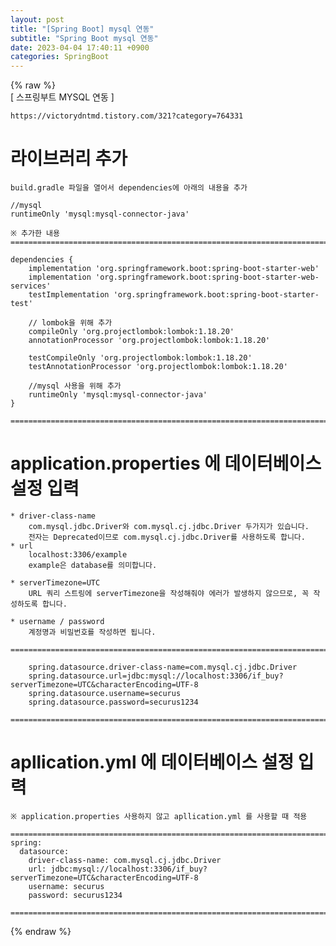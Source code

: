```yaml
---  
layout: post  
title: "[Spring Boot] mysql 연동"  
subtitle: "Spring Boot mysql 연동"  
date: 2023-04-04 17:40:11 +0900  
categories: SpringBoot  
---  
```

{% raw %}  
[ 스프링부트 MYSQL 연동 ]  
  
	https://victorydntmd.tistory.com/321?category=764331  
  
# 라이브러리 추가  
  
	build.gradle 파일을 열어서 dependencies에 아래의 내용을 추가  
  
	//mysql  
    runtimeOnly 'mysql:mysql-connector-java'  
  
	※ 추가한 내용  
	=====================================================================================================================================================  
  
	dependencies {  
		implementation 'org.springframework.boot:spring-boot-starter-web'  
		implementation 'org.springframework.boot:spring-boot-starter-web-services'  
		testImplementation 'org.springframework.boot:spring-boot-starter-test'  
  
		// lombok을 위해 추가  
		compileOnly 'org.projectlombok:lombok:1.18.20'  
		annotationProcessor 'org.projectlombok:lombok:1.18.20'  
  
		testCompileOnly 'org.projectlombok:lombok:1.18.20'  
		testAnnotationProcessor 'org.projectlombok:lombok:1.18.20'  
  
		//mysql 사용을 위해 추가  
		runtimeOnly 'mysql:mysql-connector-java'  
	}  
  
	=====================================================================================================================================================  
  
# application.properties 에 데이터베이스 설정 입력  
  
	* driver-class-name  
		com.mysql.jdbc.Driver와 com.mysql.cj.jdbc.Driver 두가지가 있습니다.  
		전자는 Deprecated이므로 com.mysql.cj.jdbc.Driver를 사용하도록 합니다.  
	* url  
		localhost:3306/example  
		example은 database를 의미합니다.  
  
	* serverTimezone=UTC  
		URL 쿼리 스트링에 serverTimezone을 작성해줘야 에러가 발생하지 않으므로, 꼭 작성하도록 합니다.  
  
	* username / password  
		계정명과 비밀번호를 작성하면 됩니다.  
  
	=====================================================================================================================================================  
  
		spring.datasource.driver-class-name=com.mysql.cj.jdbc.Driver  
		spring.datasource.url=jdbc:mysql://localhost:3306/if_buy?serverTimezone=UTC&characterEncoding=UTF-8  
		spring.datasource.username=securus  
		spring.datasource.password=securus1234  
  
	=====================================================================================================================================================  
  
# apllication.yml 에 데이터베이스 설정 입력  
	※ application.properties 사용하지 않고 apllication.yml 를 사용할 때 적용  
  
	=====================================================================================================================================================  
	spring:  
	  datasource:  
		driver-class-name: com.mysql.cj.jdbc.Driver  
		url: jdbc:mysql://localhost:3306/if_buy?serverTimezone=UTC&characterEncoding=UTF-8  
		username: securus  
		password: securus1234  
  
	=====================================================================================================================================================                                                                                                                                                                                                                                                                                                                                                                                                                                                                                                                                                                                                                                                                                                                                                                                                                                                                                                                                                                                                                                                                                                                                                                                                                                                                                                                                                                                                                                                                                                                                                                                                                                                                                                                                                                                                                                                                                                                                                                                                                                                                                                                                                                                                                                                                                                                                                                                                                                                                                                                                                                                                                                                                                                                                                                                                                                                                                                                                                                            
{% endraw %}